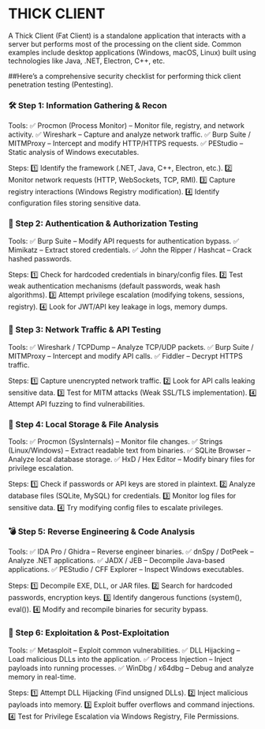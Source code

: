# THICK CLIENT
A Thick Client (Fat Client) is a standalone application that interacts with a server but performs most of the processing on the client side. Common examples include desktop applications (Windows, macOS, Linux) built using technologies like Java, .NET, Electron, C++, etc.

##Here’s a comprehensive security checklist for performing thick client penetration testing (Pentesting).


### 🛠 Step 1: Information Gathering & Recon
Tools:
✅ Procmon (Process Monitor) – Monitor file, registry, and network activity.
✅ Wireshark – Capture and analyze network traffic.
✅ Burp Suite / MITMProxy – Intercept and modify HTTP/HTTPS requests.
✅ PEStudio – Static analysis of Windows executables.

Steps:
1️⃣ Identify the framework (.NET, Java, C++, Electron, etc.).
2️⃣ Monitor network requests (HTTP, WebSockets, TCP, RMI).
3️⃣ Capture registry interactions (Windows Registry modification).
4️⃣ Identify configuration files storing sensitive data.

### 🔑 Step 2: Authentication & Authorization Testing
Tools:
✅ Burp Suite – Modify API requests for authentication bypass.
✅ Mimikatz – Extract stored credentials.
✅ John the Ripper / Hashcat – Crack hashed passwords.

Steps:
1️⃣ Check for hardcoded credentials in binary/config files.
2️⃣ Test weak authentication mechanisms (default passwords, weak hash algorithms).
3️⃣ Attempt privilege escalation (modifying tokens, sessions, registry).
4️⃣ Look for JWT/API key leakage in logs, memory dumps.

### 📡 Step 3: Network Traffic & API Testing
Tools:
✅ Wireshark / TCPDump – Analyze TCP/UDP packets.
✅ Burp Suite / MITMProxy – Intercept and modify API calls.
✅ Fiddler – Decrypt HTTPS traffic.

Steps:
1️⃣ Capture unencrypted network traffic.
2️⃣ Look for API calls leaking sensitive data.
3️⃣ Test for MITM attacks (Weak SSL/TLS implementation).
4️⃣ Attempt API fuzzing to find vulnerabilities.

### 💾 Step 4: Local Storage & File Analysis
Tools:
✅ Procmon (SysInternals) – Monitor file changes.
✅ Strings (Linux/Windows) – Extract readable text from binaries.
✅ SQLite Browser – Analyze local database storage.
✅ HxD / Hex Editor – Modify binary files for privilege escalation.

Steps:
1️⃣ Check if passwords or API keys are stored in plaintext.
2️⃣ Analyze database files (SQLite, MySQL) for credentials.
3️⃣ Monitor log files for sensitive data.
4️⃣ Try modifying config files to escalate privileges.

### 💣 Step 5: Reverse Engineering & Code Analysis
Tools:
✅ IDA Pro / Ghidra – Reverse engineer binaries.
✅ dnSpy / DotPeek – Analyze .NET applications.
✅ JADX / JEB – Decompile Java-based applications.
✅ PEStudio / CFF Explorer – Inspect Windows executables.

Steps:
1️⃣ Decompile EXE, DLL, or JAR files.
2️⃣ Search for hardcoded passwords, encryption keys.
3️⃣ Identify dangerous functions (system(), eval()).
4️⃣ Modify and recompile binaries for security bypass.

### 🚀 Step 6: Exploitation & Post-Exploitation
Tools:
✅ Metasploit – Exploit common vulnerabilities.
✅ DLL Hijacking – Load malicious DLLs into the application.
✅ Process Injection – Inject payloads into running processes.
✅ WinDbg / x64dbg – Debug and analyze memory in real-time.

Steps:
1️⃣ Attempt DLL Hijacking (Find unsigned DLLs).
2️⃣ Inject malicious payloads into memory.
3️⃣ Exploit buffer overflows and command injections.
4️⃣ Test for Privilege Escalation via Windows Registry, File Permissions.

